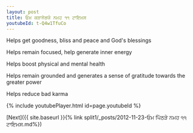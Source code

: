 ```yaml
---
layout: post
title: ਓਮ ਕਸ਼ਾਨੇਭਯੋ ਨਮਹ ੧੧ ਟਾਇਮਸ
youtubeId: t-Q4w1TfuCo
---
```

 
 
Helps get goodness, bliss and peace and God's blessings
 
Helps remain focused, help generate inner energy 
 
Helps boost physical and mental health 
 
Helps remain grounded and generates a sense of gratitude towards the greater power 
 
Helps reduce bad karma
 
 
 
 


{% include youtubePlayer.html id=page.youtubeId %}
 
[Next]({{ site.baseurl }}{% link  split1/_posts/2012-11-23-ਓਮ ਪਿੱਠੜੇ ਨਮਹ ੧੧ ਟਾਇਮਸ.md%})
 
